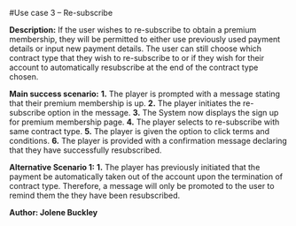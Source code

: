 #Use case 3 – Re-subscribe 

**Description:** If the user wishes to re-subscribe to obtain a premium membership, they will be permitted to either use previously used payment details or input new payment details. The user can still choose which contract type that they wish to re-subscribe to or if they wish for their account to automatically resubscribe at the end of the contract type chosen.

**Main success scenario:**
**1.** The player is prompted with a message stating that their premium membership is up.
**2.** The player initiates the  re-subscribe option in the message.
**3.** The System now displays the sign up for premium membership page.
**4.** The player selects to re-subscribe with same contract type.
**5.** The player is given the option to click terms and conditions.
**6.** The player is provided with a confirmation message declaring that they have successfully resubscribed. 

**Alternative Scenario 1:**
**1.** The player has previously initiated that the payment be automatically taken out of the account upon the termination of contract type. Therefore, a message will only be promoted to the user to remind them the they have been resubscribed.


**Author: Jolene Buckley**